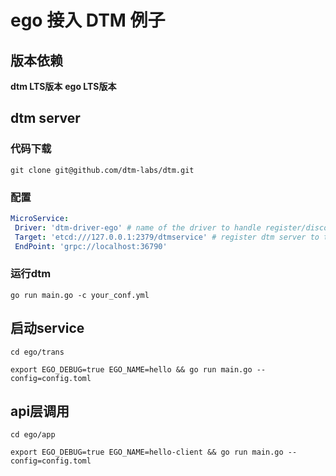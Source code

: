 # ego 接入 DTM 例子

## 版本依赖

**dtm LTS版本**
**ego LTS版本**

## dtm server

### 代码下载

```shell
git clone git@github.com/dtm-labs/dtm.git
```

### 配置

```yaml
MicroService:
 Driver: 'dtm-driver-ego' # name of the driver to handle register/discover
 Target: 'etcd:///127.0.0.1:2379/dtmservice' # register dtm server to this url
 EndPoint: 'grpc://localhost:36790'
```

### 运行dtm

```shell
go run main.go -c your_conf.yml
```

## 启动service

```shell
cd ego/trans

export EGO_DEBUG=true EGO_NAME=hello && go run main.go --config=config.toml
```

## api层调用

```shell
cd ego/app

export EGO_DEBUG=true EGO_NAME=hello-client && go run main.go --config=config.toml
```